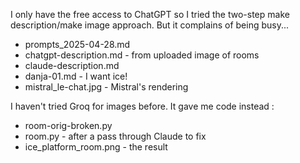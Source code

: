 I only have the free access to ChatGPT so I tried the two-step make description/make image approach. But it complains of being busy...

- prompts_2025-04-28.md
- chatgpt-description.md - from uploaded image of rooms
- claude-description.md
- danja-01.md - I want ice!
- mistral_le-chat.jpg - Mistral's rendering

I haven't tried Groq for images before. It gave me code instead :

- room-orig-broken.py
- room.py - after a pass through Claude to fix
- ice_platform_room.png - the result
